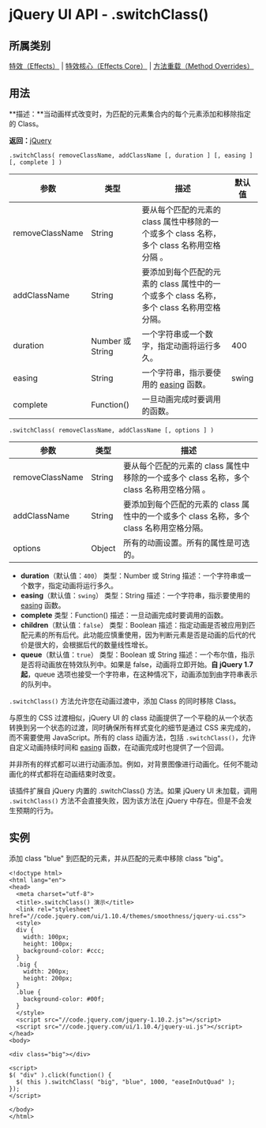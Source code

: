 # jQuery UI API - .switchClass()

## 所属类别

[特效（Effects）](ref-effects.html) | [特效核心（Effects Core）](ref-effects-core.html) | [方法重载（Method Overrides）](ref-overrides.html)

## 用法

**描述：**当动画样式改变时，为匹配的元素集合内的每个元素添加和移除指定的 Class。

**返回：**[jQuery](//api.jquery.com/Types/#jQuery)

```
.switchClass( removeClassName, addClassName [, duration ] [, easing ] [, complete ] )
```

| 参数 | 类型 | 描述 | 默认值 |
| --- | --- | --- | --- |
| removeClassName | String | 要从每个匹配的元素的 class 属性中移除的一个或多个 class 名称，多个 class 名称用空格分隔 。 |
| addClassName | String | 要添加到每个匹配的元素的 class 属性中的一个或多个 class 名称，多个 class 名称用空格分隔。 |
| duration | Number 或 String | 一个字符串或一个数字，指定动画将运行多久。 | 400 |
| easing | String | 一个字符串，指示要使用的 [easing](api-easings.html) 函数。 | swing |
| complete | Function() | 一旦动画完成时要调用的函数。 |

```
.switchClass( removeClassName, addClassName [, options ] )
```

| 参数 | 类型 | 描述 |
| --- | --- | --- |
| removeClassName | String | 要从每个匹配的元素的 class 属性中移除的一个或多个 class 名称，多个 class 名称用空格分隔 。 |
| addClassName | String | 要添加到每个匹配的元素的 class 属性中的一个或多个 class 名称，多个 class 名称用空格分隔。 |
| options | Object | 所有的动画设置。所有的属性是可选的。

*   **duration**（默认值：`400`）
    类型：Number 或 String
    描述：一个字符串或一个数字，指定动画将运行多久。
*   **easing**（默认值：`swing`）
    类型：String
    描述：一个字符串，指示要使用的 [easing](api-easings.html) 函数。
*   **complete**
    类型：Function()
    描述：一旦动画完成时要调用的函数。
*   **children**（默认值：`false`）
    类型：Boolean
    描述：指定动画是否被应用到匹配元素的所有后代。此功能应慎重使用，因为判断元素是否是动画的后代的代价是很大的，会根据后代的数量线性增长。
*   **queue**（默认值：`true`）
    类型：Boolean 或 String
    描述：一个布尔值，指示是否将动画放在特效队列中。如果是 false，动画将立即开始。**自 jQuery 1.7 起**，queue 选项也接受一个字符串，在这种情况下，动画添加到由字符串表示的队列中。

`.switchClass()` 方法允许您在动画过渡中，添加 Class 的同时移除 Class。

与原生的 CSS 过渡相似，jQuery UI 的 class 动画提供了一个平稳的从一个状态转换到另一个状态的过渡，同时确保所有样式变化的细节是通过 CSS 来完成的，而不需要使用 JavaScript。所有的 class 动画方法，包括 `.switchClass()`，允许自定义动画持续时间和 [easing](api-easings.html) 函数，在动画完成时也提供了一个回调。

并非所有的样式都可以进行动画添加。例如，对背景图像进行动画化。任何不能动画化的样式都将在动画结束时改变。

该插件扩展自 jQuery 内置的 .switchClass() 方法。如果 jQuery UI 未加载，调用 `.switchClass()` 方法不会直接失败，因为该方法在 jQuery 中存在。但是不会发生预期的行为。

## 实例

添加 class "blue" 到匹配的元素，并从匹配的元素中移除 class "big"。

```
<!doctype html>
<html lang="en">
<head>
  <meta charset="utf-8">
  <title>.switchClass() 演示</title>
  <link rel="stylesheet" href="//code.jquery.com/ui/1.10.4/themes/smoothness/jquery-ui.css">
  <style>
  div {
    width: 100px;
    height: 100px;
    background-color: #ccc;
  }
  .big {
    width: 200px;
    height: 200px;
  }
  .blue {
    background-color: #00f;
  }
  </style>
  <script src="//code.jquery.com/jquery-1.10.2.js"></script>
  <script src="//code.jquery.com/ui/1.10.4/jquery-ui.js"></script>
</head>
<body>

<div class="big"></div>

<script>
$( "div" ).click(function() {
  $( this ).switchClass( "big", "blue", 1000, "easeInOutQuad" );
});
</script>

</body>
</html>

```


